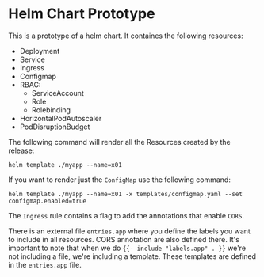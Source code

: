 # Helm Chart Prototype

This is a prototype of a helm chart. It containes the following resources:

- Deployment
- Service
- Ingress
- Configmap
- RBAC:
    - ServiceAccount
    - Role
    - Rolebinding
- HorizontalPodAutoscaler
- PodDisruptionBudget

The following command will render all the Resources created by the release:

```
helm template ./myapp --name=x01
```

If you want to render just the `ConfigMap` use the following command:

```
helm template ./myapp --name=x01 -x templates/configmap.yaml --set configmap.enabled=true
```

The `Ingress` rule contains a flag to add the annotations that enable `CORS`.

There is an external file `entries.app` where you define the labels you want to include in all resources. CORS annotation are also defined there. It's important to note that when we do  `{{- include "labels.app" . }}` we're not including a file, we're including a template. These templates are defined in the `entries.app` file.